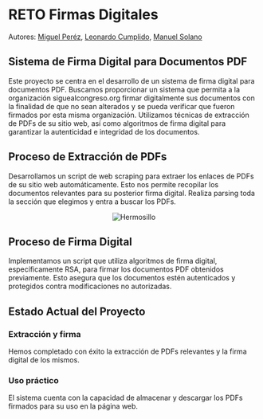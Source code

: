 # RETO Firmas Digitales

Autores: [Miguel Peréz](https://www.linkedin.com/in/miguelpergg/), [Leonardo Cumplido](https://www.linkedin.com/in/leonardocumplido21/), [Manuel Solano](https://www.linkedin.com/in/manuelsolan-o/)

## Sistema de Firma Digital para Documentos PDF

Este proyecto se centra en el desarrollo de un sistema de firma digital para documentos PDF. Buscamos proporcionar un sistema que permita a la organización siguealcongreso.org firmar digitalmente sus documentos con la finalidad de que no sean alterados y se pueda verificar que fueron firmados por esta misma organización. Utilizamos técnicas de extracción de PDFs de su sitio web, así como algoritmos de firma digital para garantizar la autenticidad e integridad de los documentos.

## Proceso de Extracción de PDFs

Desarrollamos un script de web scraping para extraer los enlaces de PDFs de su sitio web automáticamente. Esto nos permite recopilar los documentos relevantes para su posterior firma digital. Realiza parsing toda la sección que elegimos y entra a buscar los PDFs.

<div style="text-align: center;">
  <img src="images/mancha_urbana_hermosillo.jpeg" alt="Hermosillo">
</div>

## Proceso de Firma Digital

Implementamos un script que utiliza algoritmos de firma digital, específicamente RSA, para firmar los documentos PDF obtenidos previamente. Esto asegura que los documentos estén autenticados y protegidos contra modificaciones no autorizadas.

## Estado Actual del Proyecto

### Extracción y firma

Hemos completado con éxito la extracción de PDFs relevantes y la firma digital de los mismos.

### Uso práctico 

El sistema cuenta con la capacidad de almacenar y descargar los PDFs firmados para su uso en la página web.
